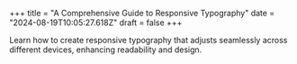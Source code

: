 +++
title = "A Comprehensive Guide to Responsive Typography"
date = "2024-08-19T10:05:27.618Z"
draft = false
+++

  Learn how to create responsive typography that adjusts seamlessly across different devices, enhancing readability and design.
        